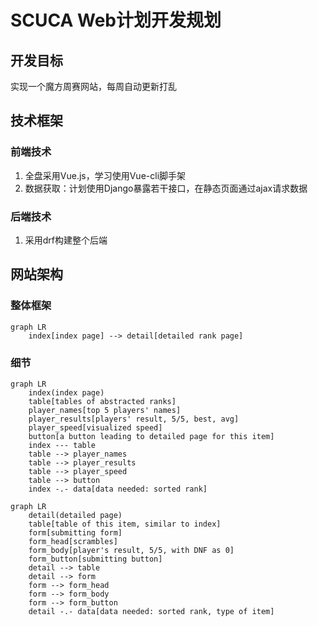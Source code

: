 # SCUCA Web计划开发规划

## 开发目标
实现一个魔方周赛网站，每周自动更新打乱

## 技术框架
### 前端技术
1. 全盘采用Vue.js，学习使用Vue-cli脚手架
2. 数据获取：计划使用Django暴露若干接口，在静态页面通过ajax请求数据
### 后端技术
1. 采用drf构建整个后端

## 网站架构
### 整体框架
```mermaid
graph LR
    index[index page] --> detail[detailed rank page]

```
### 细节
```mermaid
graph LR
    index(index page)
    table[tables of abstracted ranks]
    player_names[top 5 players' names]
    player_results[players' result, 5/5, best, avg]
    player_speed[visualized speed]
    button[a button leading to detailed page for this item]
    index --- table
    table --> player_names
    table --> player_results
    table --> player_speed
    table --> button
    index -.- data[data needed: sorted rank]
```
```mermaid
graph LR
    detail(detailed page)
    table[table of this item, similar to index]
    form[submitting form]
    form_head[scrambles]
    form_body[player's result, 5/5, with DNF as 0]
    form_button[submitting button]
    detail --> table
    detail --> form
    form --> form_head
    form --> form_body
    form --> form_button
    detail -.- data[data needed: sorted rank, type of item]
```